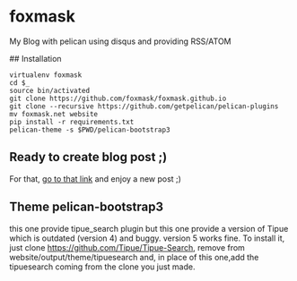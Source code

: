 # foxmask
My Blog with pelican using disqus and providing RSS/ATOM

## Installation

```shell
virtualenv foxmask
cd $_
source bin/activated
git clone https://github.com/foxmask/foxmask.github.io
git clone --recursive https://github.com/getpelican/pelican-plugins
mv foxmask.net website
pip install -r requirements.txt
pelican-theme -s $PWD/pelican-bootstrap3
```

## Ready to create blog post ;)

For that, [go to that link](https://github.com/foxmask/foxmask.github.io/new/master) and enjoy a new post ;)


## Theme pelican-bootstrap3

this one provide tipue_search plugin but this one provide a version of Tipue which is outdated (version 4) and buggy.
version 5 works fine. To install it, just clone https://github.com/Tipue/Tipue-Search, remove from website/output/theme/tipuesearch and, in place of this one,add the tipuesearch coming from the clone you just made.
